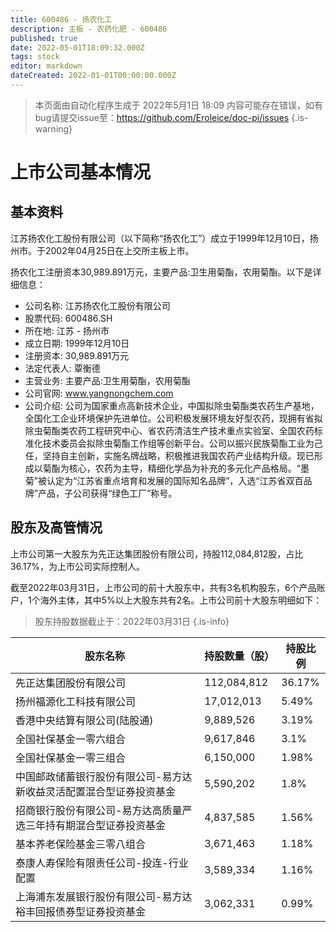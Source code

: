 ```yaml
---
title: 600486 - 扬农化工
description: 主板 - 农药化肥 - 600486
published: true
date: 2022-05-01T18:09:32.000Z
tags: stock
editor: markdown
dateCreated: 2022-01-01T00:00:00.000Z
---
```


> 本页面由自动化程序生成于 2022年5月1日 18:09
> 内容可能存在错误，如有bug请提交issue至：https://github.com/Eroleice/doc-pi/issues
{.is-warning}

# 上市公司基本情况

## 基本资料

江苏扬农化工股份有限公司（以下简称“扬农化工”）成立于1999年12月10日，扬州市。于2002年04月25日在上交所主板上市。

扬农化工注册资本30,989.891万元，主要产品:卫生用菊酯，农用菊酯。以下是详细信息：

- 公司名称: 江苏扬农化工股份有限公司
- 股票代码: 600486.SH
- 所在地: 江苏 - 扬州市
- 成立日期: 1999年12月10日
- 注册资本: 30,989.891万元
- 法定代表人: 覃衡德
- 主营业务: 主要产品:卫生用菊酯，农用菊酯
- 公司官网: www.yangnongchem.com
- 公司介绍: 公司为国家重点高新技术企业，中国拟除虫菊酯类农药生产基地，全国化工企业环境保护先进单位。公司积极发展环境友好型农药，现拥有省拟除虫菊酯类农药工程研究中心、省农药清洁生产技术重点实验室、全国农药标准化技术委员会拟除虫菊酯工作组等创新平台。公司以振兴民族菊酯工业为己任，坚持自主创新，实施名牌战略，积极推进我国农药产业结构升级。现已形成以菊酯为核心，农药为主导，精细化学品为补充的多元化产品格局。“墨菊”被认定为“江苏省重点培育和发展的国际知名品牌”，入选“江苏省双百品牌”产品，子公司获得“绿色工厂”称号。


## 股东及高管情况

上市公司第一大股东为先正达集团股份有限公司，持股112,084,812股，占比36.17%，为上市公司实际控制人。

截至2022年03月31日，上市公司的前十大股东中，共有3名机构股东，6个产品账户，1个海外主体，其中5%以上大股东共有2名。上市公司前十大股东明细如下：

> 股东持股数据截止于：2022年03月31日
{.is-info}

| 股东名称 | 持股数量（股） | 持股比例 |
| --- | --- | --- |
| 先正达集团股份有限公司 | 112,084,812 | 36.17% |
| 扬州福源化工科技有限公司 | 17,012,013 | 5.49% |
| 香港中央结算有限公司(陆股通) | 9,889,526 | 3.19% |
| 全国社保基金一零六组合 | 9,617,846 | 3.1% |
| 全国社保基金一零三组合 | 6,150,000 | 1.98% |
| 中国邮政储蓄银行股份有限公司-易方达新收益灵活配置混合型证券投资基金 | 5,590,202 | 1.8% |
| 招商银行股份有限公司-易方达高质量严选三年持有期混合型证券投资基金 | 4,837,585 | 1.56% |
| 基本养老保险基金三零八组合 | 3,671,463 | 1.18% |
| 泰康人寿保险有限责任公司-投连-行业配置 | 3,589,334 | 1.16% |
| 上海浦东发展银行股份有限公司-易方达裕丰回报债券型证券投资基金 | 3,062,331 | 0.99% |




